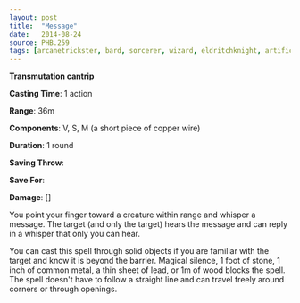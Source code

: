 ```yaml
---
layout: post
title:  "Message"
date:   2014-08-24
source: PHB.259
tags: [arcanetrickster, bard, sorcerer, wizard, eldritchknight, artificer, cantrip, transmutation]
---
```


**Transmutation cantrip**

**Casting Time**: 1 action

**Range**: 36m

**Components**: V, S, M (a short piece of copper wire)

**Duration**: 1 round

**Saving Throw**:

**Save For**:

**Damage**: []

You point your finger toward a creature within range and whisper a message. The target (and only the target) hears the message and can reply in a whisper that only you can hear.

You can cast this spell through solid objects if you are familiar with the target and know it is beyond the barrier. Magical silence, 1 foot of stone, 1 inch of common metal, a thin sheet of lead, or 1m of wood blocks the spell. The spell doesn't have to follow a straight line and can travel freely around corners or through openings.